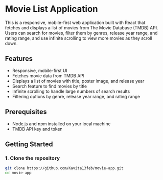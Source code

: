 # Movie List Application

This is a responsive, mobile-first web application built with React that fetches and displays a list of movies from The Movie Database (TMDB) API. Users can search for movies, filter them by genres, release year range, and rating range, and use infinite scrolling to view more movies as they scroll down.

## Features

- Responsive, mobile-first UI
- Fetches movie data from TMDB API
- Displays a list of movies with title, poster image, and release year
- Search feature to find movies by title
- Infinite scrolling to handle large numbers of search results
- Filtering options by genre, release year range, and rating range

## Prerequisites

- Node.js and npm installed on your local machine
- TMDB API key and token

## Getting Started

### 1. Clone the repository

```bash
git clone https://github.com/Kavita13feb/movie-app.git
cd movie-app

